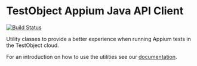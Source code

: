 # TestObject Appium Java API Client

[![Build Status](https://travis-ci.org/testobject/testobject-appium-java-api.svg)](https://travis-ci.org/testobject/testobject-appium-java-api)

Utility classes to provide a better experience when running Appium tests in the TestObject cloud.

For an introduction on how to use the utilities see our [documentation](https://help.testobject.com/docs/tools/appium/setup/#suite-setup).
